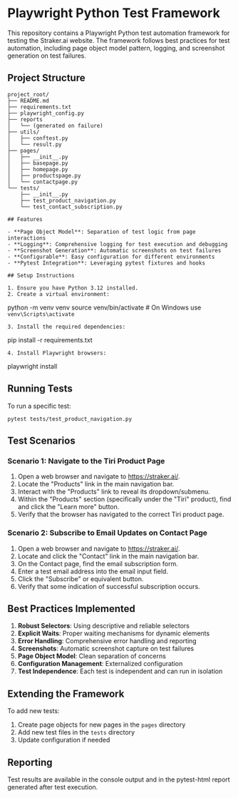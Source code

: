 # Playwright Python Test Framework

This repository contains a Playwright Python test automation framework for testing the Straker.ai website. The framework follows best practices for test automation, including page object model pattern, logging, and screenshot generation on test failures.

## Project Structure

```
project_root/
├── README.md
├── requirements.txt
├── playwright_config.py
├── reports
│   └── (generated on failure)
├── utils/
│   ├── conftest.py
│   └── result.py
├── pages/
│   ├── __init__.py
│   ├── basepage.py
│   ├── homepage.py
│   ├── productspage.py
│   └── contactpage.py
└── tests/
    ├── __init__.py
    ├── test_product_navigation.py
    └── test_contact_subscription.py

## Features

- **Page Object Model**: Separation of test logic from page interactions
- **Logging**: Comprehensive logging for test execution and debugging
- **Screenshot Generation**: Automatic screenshots on test failures
- **Configurable**: Easy configuration for different environments
- **Pytest Integration**: Leveraging pytest fixtures and hooks

## Setup Instructions

1. Ensure you have Python 3.12 installed.
2. Create a virtual environment:
   ```
   python -m venv venv
   source venv/bin/activate  # On Windows use `venv\Scripts\activate`
   ```
3. Install the required dependencies:
   ```
   pip install -r requirements.txt
   ```
4. Install Playwright browsers:
   ```
   playwright install
   
## Running Tests

To run a specific test:
```
pytest tests/test_product_navigation.py
```

## Test Scenarios

### Scenario 1: Navigate to the Tiri Product Page
1. Open a web browser and navigate to https://straker.ai/.
2. Locate the "Products" link in the main navigation bar.
3. Interact with the "Products" link to reveal its dropdown/submenu.
4. Within the "Products" section (specifically under the "Tiri" product), find and click the "Learn more" button.
5. Verify that the browser has navigated to the correct Tiri product page.

### Scenario 2: Subscribe to Email Updates on Contact Page
1. Open a web browser and navigate to https://straker.ai/.
2. Locate and click the "Contact" link in the main navigation bar.
3. On the Contact page, find the email subscription form.
4. Enter a test email address into the email input field.
5. Click the "Subscribe" or equivalent button.
6. Verify that some indication of successful subscription occurs.

## Best Practices Implemented

1. **Robust Selectors**: Using descriptive and reliable selectors
2. **Explicit Waits**: Proper waiting mechanisms for dynamic elements
3. **Error Handling**: Comprehensive error handling and reporting
4. **Screenshots**: Automatic screenshot capture on test failures
5. **Page Object Model**: Clean separation of concerns
6. **Configuration Management**: Externalized configuration
7. **Test Independence**: Each test is independent and can run in isolation

## Extending the Framework

To add new tests:
1. Create page objects for new pages in the `pages` directory
2. Add new test files in the `tests` directory
3. Update configuration if needed

## Reporting

Test results are available in the console output and in the pytest-html report generated after test execution.
